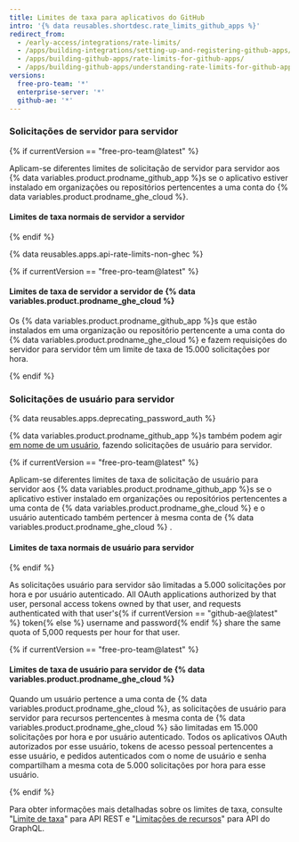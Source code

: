 ```yaml
---
title: Limites de taxa para aplicativos do GitHub
intro: '{% data reusables.shortdesc.rate_limits_github_apps %}'
redirect_from:
  - /early-access/integrations/rate-limits/
  - /apps/building-integrations/setting-up-and-registering-github-apps/about-rate-limits-for-github-apps/
  - /apps/building-github-apps/rate-limits-for-github-apps/
  - /apps/building-github-apps/understanding-rate-limits-for-github-apps
versions:
  free-pro-team: '*'
  enterprise-server: '*'
  github-ae: '*'
---
```


### Solicitações de servidor para servidor

{% if currentVersion == "free-pro-team@latest" %}

Aplicam-se diferentes limites de solicitação de servidor para servidor aos {% data variables.product.prodname_github_app %}s se o aplicativo estiver instalado em organizações ou repositórios pertencentes a uma conta do {% data variables.product.prodname_ghe_cloud %}.

#### Limites de taxa normais de servidor a servidor

{% endif %}

{% data reusables.apps.api-rate-limits-non-ghec %}

{% if currentVersion == "free-pro-team@latest" %}

#### Limites de taxa de servidor a servidor de {% data variables.product.prodname_ghe_cloud %}

Os {% data variables.product.prodname_github_app %}s que estão instalados em uma organização ou repositório pertencente a uma conta do {% data variables.product.prodname_ghe_cloud %} e fazem requisições do servidor para servidor têm um limite de taxa de 15.000 solicitações por hora.

{% endif %}

### Solicitações de usuário para servidor

{% data reusables.apps.deprecating_password_auth %}

{% data variables.product.prodname_github_app %}s também podem agir [em nome de um usuário](/apps/building-github-apps/identifying-and-authorizing-users-for-github-apps/#identifying-and-authorizing-users-for-github-apps), fazendo solicitações de usuário para servidor.

{% if currentVersion == "free-pro-team@latest" %}

Aplicam-se diferentes limites de taxa de solicitação de usuário para servidor aos {% data variables.product.prodname_github_app %}s se o aplicativo estiver instalado em organizações ou repositórios pertencentes a uma conta de {% data variables.product.prodname_ghe_cloud %} e o usuário autenticado também pertencer à mesma conta de {% data variables.product.prodname_ghe_cloud %} .

#### Limites de taxa normais de usuário para servidor

{% endif %}

As solicitações usuário para servidor são limitadas a 5.000 solicitações por hora e por usuário autenticado. All OAuth applications authorized by that user, personal access tokens owned by that user, and requests authenticated with that user's{% if currentVersion == "github-ae@latest" %} token{% else %} username and password{% endif %} share the same quota of 5,000 requests per hour for that user.

{% if currentVersion == "free-pro-team@latest" %}

#### Limites de taxa de usuário para servidor de {% data variables.product.prodname_ghe_cloud %}

Quando um usuário pertence a uma conta de {% data variables.product.prodname_ghe_cloud %}, as solicitações de usuário para servidor para recursos pertencentes à mesma conta de {% data variables.product.prodname_ghe_cloud %} são limitadas em 15.000 solicitações por hora e por usuário autenticado. Todos os aplicativos OAuth autorizados por esse usuário, tokens de acesso pessoal pertencentes a esse usuário, e pedidos autenticados com o nome de usuário e senha compartilham a mesma cota de 5.000 solicitações por hora para esse usuário.

{% endif %}

Para obter informações mais detalhadas sobre os limites de taxa, consulte "[Limite de taxa](/rest/overview/resources-in-the-rest-api#rate-limiting)" para API REST e "[Limitações de recursos](/graphql/overview/resource-limitations)" para API do GraphQL.
